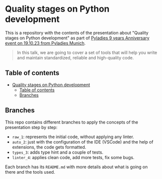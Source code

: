 # Quality stages on Python development

This is a repository with the contents of the presentation about "Quality stages on Python development" as part of [Pyladies 9 years Anniversary event on 19.10.23 from Pyladies Munich](https://www.meetup.com/pyladiesmunich/events/296183247/).

> In this talk, we are going to cover a set of tools that will help you write and maintain standardized, reliable and high-quality code.

## Table of contents

- [Quality stages on Python development](#quality-stages-on-python-development)
  - [Table of contents](#table-of-contents)
  - [Branches](#branches)


## Branches

This repo contains different branches to apply the concepts of the presentation step by step:

- `raw_1`: represents the initial code, without applying any linter.
- `auto_2`: just with the configuration of the IDE (VSCode) and the help of extensions, the code gets formatted.
- `types_3`: adds type hint and a couple of tests.
- `linter_4`: applies clean code, add more tests, fix some bugs.

Each branch has its `README.md` with more details about what is going on there and the tools used.
